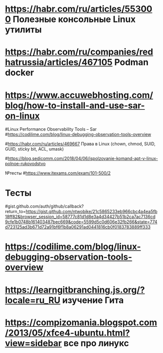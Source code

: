 # https://habr.com/ru/articles/553000   Полезные консольные Linux утилиты
# https://habr.com/ru/companies/redhatrussia/articles/467105  Podman docker

# https://www.accuwebhosting.com/blog/how-to-install-and-use-sar-on-linux

#Linux Performance Observability Tools – Sar
#https://codilime.com/blog/linux-debugging-observation-tools-overview

#https://habr.com/ru/articles/469667  Права в Linux (chown, chmod, SUID, GUID, sticky bit, ACL, umask)

#https://blog.sedicomm.com/2018/04/06/ispolzovanie-komand-apt-v-linux-polnoe-rukovodstvo 



№тесты
#https://www.itexams.com/exam/101-500/2  


# Тесты
#gist.github.com/auth/github/callback?return_to=https://gist.github.com/ntwobike/21c5865233eb966cbc4a4ea5fb18ff82&browser_session_id=58777c81d1d8e3a4d34427b51b2ca7ac7136cd9cfe1b0748b161403487bec669&code=5599d5c0d606e32fb266&state=774d723125ad3b671d72a91bf6f1b8a06291ad0441816cb0f0183783889ff333



#  https://codilime.com/blog/linux-debugging-observation-tools-overview


# https://learngitbranching.js.org/?locale=ru_RU    изучение Гита

# https://compizomania.blogspot.com/2013/05/xfce4-ubuntu.html?view=sidebar  все  про линукс

